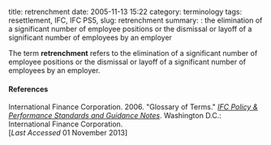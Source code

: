 title: retrenchment
date: 2005-11-13 15:22
category: terminology
tags: resettlement, IFC, IFC PS5,
slug: retrenchment
summary: : the elimination of a significant number of employee positions or the dismissal or layoff of a significant number of employees by an employer

<!--
icon: file-code-o
summary: 
-->
The term **retrenchment** refers to the elimination of a significant number of employee positions or the dismissal or layoff of a significant number of employees by an employer.


#### References

International Finance Corporation. 2006. "Glossary of Terms." *[IFC Policy & Performance Standards and Guidance Notes](http://www.ifc.org/wps/wcm/connect/9a9464804885598c8364d36a6515bb18/Glossary%2Bof%2BTerms.pdf?MOD=AJPERES&attachment=true&id=1322803900995)*. Washington D.C.: International Finance Corporation. 
<br /> [*Last Accessed* 01 November 2013]

